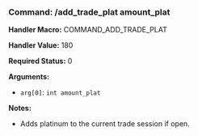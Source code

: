 ### Command: /add_trade_plat amount_plat

**Handler Macro:** COMMAND_ADD_TRADE_PLAT

**Handler Value:** 180

**Required Status:** 0

**Arguments:**
- `arg[0]`: `int amount_plat`

**Notes:**
- Adds platinum to the current trade session if open.